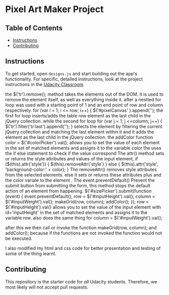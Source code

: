 # Pixel Art Maker Project

## Table of Contents

* [Instructions](#instructions)
* [Contributing](#contributing)

## Instructions

To get started, open `designs.js` and start building out the app's functionality.
For specific, detailed instructions, look at the project instructions in the [Udacity Classroom](https://classroom.udacity.com/me).

the $('tr').remove(); method takes the elements out of the DOM. it is used to remove the element itself, as well as everything inside it.
after a nestted for loop was used with a starting point of 1 and an end point of row and column respectively.
for (var i = 1; i <= row; i++) {
     $('#pixelCanvas' ).append('<tr></tr>');
the first for loop inserts/adds the table row element as the last child in the jQuery collection.
while the second for loop 
for (var j = 1; j <=column; j++) {
         $('tr').filter('tr:last').append('<td></td>');
       }
selects the <tr> element by filtering the current jQuery collection and matching the last element within it and it adds the <td></td> element as the last child in the jQuery collection.
  the addColor function 
color = $('#colorPicker').val();
  allows you to set the value of each element in the set of matched elements and assigns it to the variable color the uses the if else statement to check if the value correspond
  The attr() method sets or returns the style attributes and values of the input element,
  if ($(this).attr('style')) {
            $(this).removeAttr('style')
        } else {
            $(this).attr('style', 'background-color:' + color);
        }
The removeAttr() removes style attributes from the selected elements.
  else it sets or returns these attributes plus and the color variale to the element .
  The event.preventDefault() Prevent the submit button from submitting the form, this method stops the default action of an element from happening.
  $('#sizePicker').submit(function (event) {
    event.preventDefault();
    row = $('#inputHeight').val();
    column = $('#inputWeight').val();
    makeGrid(row, column);
    addColor();
});
row = $('#inputHeight').val() allows you to set the value of the input element with id='inputHeight' in the set of matched elements and assigns it to the variable row.
  also does the same thing for  column = $('#inputWeight').val();
  
 after this we then call or invoke the function makeGrid(row, column); and addColor(); because if the functions are not invoked the function would not be executed. 

I also modified my html and css code for better presentation and testing of some of the thing learnt. 
  

## Contributing

This repository is the starter code for _all_ Udacity students. Therefore, we most likely will not accept pull requests.
